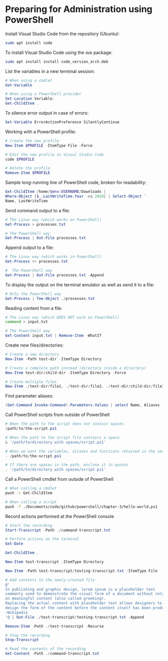 # Preparing for Administration using PowerShell

Install Visual Studio Code from the repository (Ubuntu):

```bash
sudo apt install code
```

To install Visual Studio Code using the `deb` package:

```bash
sudo apt install install code_version_arch.deb
```

List the variables in a new terminal session:

```powershell
# When using a cmdlet
Get-Variable

# When using a PowerShell provider
Set-Location Variable:
Get-ChildItem .
```

To silence error output in case of errors:

```powershell
Set-Variable ErrorActionPreference SilentlyContinue
```

Working with a PowerShell profile:

```powershell
# Create the new profile
New-Item $PROFILE -ItemType File -Force

# Edit the new profile in Visual Studio Code
code $PROFILE

# Delete the profile
Remove-Item $PROFILE
```

Sample long-running line of PowerShell code, broken for readability:

```powershell
Get-ChildItem /home/$env:USERNAME/Downloads |
Where-Object {$_.LastWriteTime.Year -eq 2018} | Select-Object `
Name, LastWriteTime
```

Send command output to a file:

```powershell
# The Linux way (which works on PowerShell)
Get-Process > processes.txt

# The PowerShell way
Get-Process | Out-File processes.txt
```

Append output to a file:

```powershell
# The Linux way (which works in PowerShell)
Get-Process >> processes.txt

#  The PowerShell way
Get-Process | Out-File processes.txt -Append
```

To display the output on the terminal emulator as well as send it to a file:

```powershell
# Only the PowerShell way
Get-Process | Tee-Object ./processes.txt
```

Reading content from a file:

```bash
# The Linux way (which DOES NOT work on PowerShell)
command < input.txt
```

```powershell
# The PowerShell way
Get-Content input.txt | Remove-Item -WhatIf
```

Create new files/directories:

```powershell
# Create a new directory
New-Item -Path test-dir -ItemType Directory

# Create a complete path instead (directory inside a directory)
New-Item test-dir/child-dir -ItemType Directory -Force

# Create multiple files
New-Item ./test-dir/file1, ./test-dir/file2, ./test-dir/child-dir/file3
```

Find parameter aliases:

```PowerShell
(Get-Command Invoke-Command).Parameters.Values | select Name, Aliases
```

Call PowerShell scripts from outside of PowerShell

```PowerShell
# When the path to the script does not contain spaces
/path/to/the-script.ps1

# When the path to the script file contains a space
& '/path/to/directory with spaces/script.ps1'

# When we want the variables, aliases and functions retained in the session
. /path/to/the-script.ps1

# If there are spaces in the path, enclose it in quotes
. '/path/to/directory with spaces/script.ps1'
```

Call a PowerShell cmdlet from outside of PowerShell

```bash
# When calling a cmdlet
pwsh -c Get-ChildItem

# When calling a script
pwsh -f ./Documents/code/github/powershell/chapter-3/hello-world.ps1
```

Record actions performed at the PowerShell console

```powershell
# Start the recording
Start-Transcript -Path ./command-transcript.txt

# Perform actions on the terminal
Get-Date

Get-ChildItem .

New-Item test-transcript -ItemType Directory

New-Item -Path test-transcript/testing-transcript.txt -ItemType File

# Add contents to the newly-created file
@'
In publishing and graphic design, lorem ipsum is a placeholder text
commonly used to demonstrate the visual form of a document without relying
on meaningful content (also called greeking).
Replacing the actual content with placeholder text allows designers to
design the form of the content before the content itself has been produced.
—Wikipedia
'@ | Out-File ./test-transcript/testing-transcript.txt -Append

Remove-Item -Path ./test-transcript -Recurse

# Stop the recording
Stop-Transcript

# Read the contents of the recording
Get-Content -Path ./command-transcript.txt
```